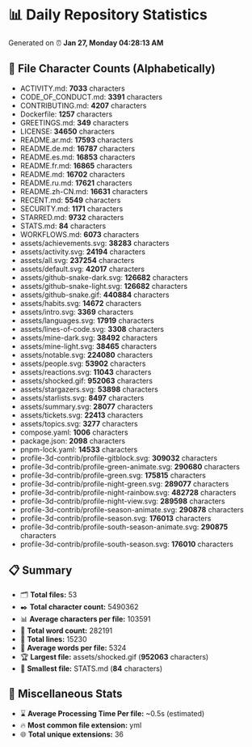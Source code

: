 # 📊 Daily Repository Statistics
Generated on ⏰ **Jan 27, Monday 04:28:13 AM**

## 📂 File Character Counts (Alphabetically)
- ACTIVITY.md: **7033** characters
- CODE_OF_CONDUCT.md: **3391** characters
- CONTRIBUTING.md: **4207** characters
- Dockerfile: **1257** characters
- GREETINGS.md: **349** characters
- LICENSE: **34650** characters
- README.ar.md: **17593** characters
- README.de.md: **16787** characters
- README.es.md: **16853** characters
- README.fr.md: **16865** characters
- README.md: **16702** characters
- README.ru.md: **17621** characters
- README.zh-CN.md: **16631** characters
- RECENT.md: **5549** characters
- SECURITY.md: **1171** characters
- STARRED.md: **9732** characters
- STATS.md: **84** characters
- WORKFLOWS.md: **6073** characters
- assets/achievements.svg: **38283** characters
- assets/activity.svg: **24194** characters
- assets/all.svg: **237254** characters
- assets/default.svg: **42017** characters
- assets/github-snake-dark.svg: **126682** characters
- assets/github-snake-light.svg: **126682** characters
- assets/github-snake.gif: **440884** characters
- assets/habits.svg: **14672** characters
- assets/intro.svg: **3369** characters
- assets/languages.svg: **17919** characters
- assets/lines-of-code.svg: **3308** characters
- assets/mine-dark.svg: **38492** characters
- assets/mine-light.svg: **38465** characters
- assets/notable.svg: **224080** characters
- assets/people.svg: **53902** characters
- assets/reactions.svg: **11043** characters
- assets/shocked.gif: **952063** characters
- assets/stargazers.svg: **53898** characters
- assets/starlists.svg: **8497** characters
- assets/summary.svg: **28077** characters
- assets/tickets.svg: **22413** characters
- assets/topics.svg: **3277** characters
- compose.yaml: **1006** characters
- package.json: **2098** characters
- pnpm-lock.yaml: **14533** characters
- profile-3d-contrib/profile-gitblock.svg: **309032** characters
- profile-3d-contrib/profile-green-animate.svg: **290680** characters
- profile-3d-contrib/profile-green.svg: **175815** characters
- profile-3d-contrib/profile-night-green.svg: **289077** characters
- profile-3d-contrib/profile-night-rainbow.svg: **482728** characters
- profile-3d-contrib/profile-night-view.svg: **289598** characters
- profile-3d-contrib/profile-season-animate.svg: **290878** characters
- profile-3d-contrib/profile-season.svg: **176013** characters
- profile-3d-contrib/profile-south-season-animate.svg: **290875** characters
- profile-3d-contrib/profile-south-season.svg: **176010** characters

## 📋 Summary
- 🗂️ **Total files:** 53
- ✒️ **Total character count:** 5490362
- 📊 **Average characters per file:** 103591
- 📝 **Total word count:** 282191
- 🧾 **Total lines:** 15230
- 📐 **Average words per file:** 5324
- 🏆 **Largest file:** assets/shocked.gif (**952063** characters)
- 🥉 **Smallest file:** STATS.md (**84** characters)

## 🌟 Miscellaneous Stats
- ⌛ **Average Processing Time Per file:** ~0.5s (estimated)
- 🔥 **Most common file extension:** yml
- 🌐 **Total unique extensions:** 36

